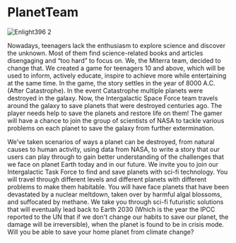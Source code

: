 # PlanetTeam
![Enlight396 2](https://user-images.githubusercontent.com/24231101/67546008-fadce100-f6af-11e9-9d97-fa8f9741feb4.JPG)

Nowadays, teenagers lack the enthusiasm to explore science and discover the unknown. Most of them find science-related books and articles disengaging and “too hard” to focus on. We, the Miterra team, decided to change that. We created a game for teenagers 10 and above, which will be used to inform, actively educate, inspire to achieve more while entertaining at the same time. In the game, the story settles in the year of 8000 A.C. (After Catastrophe). In the event Catastrophe multiple planets were destroyed in the galaxy. Now, the Intergalactic Space Force team travels around the galaxy to save planets that were destroyed centuries ago. The player needs help to save the planets and restore life on them! The gamer will have a chance to join the group of scientists of NASA to tackle various problems on each planet to save the galaxy from further extermination.

We’ve taken scenarios of ways a planet can be destroyed, from natural causes to human activity, using data from NASA, to write a story that our users can play through to gain better understanding of the challenges that we face on planet Earth today and in our future. We invite you to join our Intergalactic Task Force to find and save planets with sci-fi technology. You will travel through different levels and different planets with different problems to make them habitable. You will have face planets that have been devastated by a nuclear meltdown, taken over by harmful algal blossoms, and suffocated by methane. We take you through sci-fi futuristic solutions that will eventually lead back to Earth 2030 (Which is the year the IPCC reported to the UN that if we don't change our habits to save our planet, the damage will be irreversible), when the planet is found to be in crisis mode. Will you be able to save your home planet from climate change?